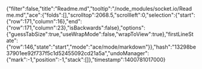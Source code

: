 {"filter":false,"title":"Readme.md","tooltip":"/node_modules/socket.io/Readme.md","ace":{"folds":[],"scrolltop":2068.5,"scrollleft":0,"selection":{"start":{"row":171,"column":16},"end":{"row":171,"column":23},"isBackwards":false},"options":{"guessTabSize":true,"useWrapMode":false,"wrapToView":true},"firstLineState":{"row":146,"state":"start","mode":"ace/mode/markdown"}},"hash":"13298be37901ee92f737f5c1d52455092cd21a5a","undoManager":{"mark":-1,"position":-1,"stack":[]},"timestamp":1400781017000}
